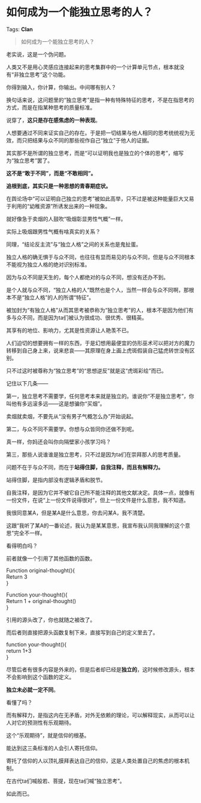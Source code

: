 # 如何成为一个能独立思考的人？

Tags: **Clan**

> 如何成为一个能独立思考的人？

老实说，这是一个伪问题。

人类又不是用心灵感应连接起来的思考集群中的一个计算单元节点，根本就没有“非独立思考”这个功能。

你得到输入，你计算，你输出。中间哪有别人？

换句话来说，这问题里的“独立思考”是指一种有特殊特征的思考，不是在指思考的方式，而是在指某种思考的质量标准。

说穿了，**这只是存在感焦虑的一种表现**。

人想要通过不同来证实自己的存在。于是把一切结果与他人相同的思考统统视为无效，而只把结果与众不同的那些视作自己“独立”于他人的证据。

其实那不是所谓的独立思考，而是“可以证明我也是独立的个体的思考”，缩写为“独立思考”罢了。

**这不是“敢于不同”，而是“不敢相同”。**

**追根到底，其实只是一种思想的青春期症状。**

在舆论场中“可以证明自己独立的思考”被如此高举，只不过是被这种能量巨大又易于利用的“幼稚资源”所诱发出来的一种现象。

就好像急于卖烟的人鼓吹“吸烟彰显男性气概”一样。

实际上吸烟跟男性气概有啥真实的关系？

同理，“结论反主流”与“独立人格”之间的关系也是鬼扯蛋。

独立人格的确无惧于与众不同，也往往有显而易见的与众不同，但是与众不同根本不能视为独立人格的绝对识别标准。

因为与众不同是天生的，每个人都绝对的与众不同，想没有还办不到。

是个人就与众不同，“独立人格的人”既然也是个人，当然一样会与众不同啊，那根本不是“独立人格”的人的所谓“特征”。

被加封为“有独立人格”从而其思考被恭称为“独立思考”的人，根本不是因为他们有多与众不同，而是因为ta们被认为很成功、很优秀、很精英。

其享有的地位、影响力，尤其是性资源让人艳羡不已。

人们迫切的想要拥有一样的东西，于是幻想用最便宜的仿形巫术可以把对方的魔力转移到自己身上来，说来悲哀——其原理在身上画上虎斑假装自己猛虎转世没有区别。

只不过这时被尊称为“独立思考”的“思想逆反”就是这“虎斑彩绘”而已。

记住以下几条——

第一，独立思考不需要学，任何思考本来就是独立的。谁说你“不是独立思考”，你叫他有多远滚多远——这是想骗你“买烟”。

卖烟就卖烟，不要先从“没有男子气概怎么办”开始说起。

第二，与众不同不需要学。你想与众皆同你还做不到呢。

真一样，你妈还会叫你向隔壁家小孩学习吗？

第三，那些人说谁谁是独立思考，只不过是因为ta们在崇拜那人的思考质量。

问题不在于与众不同，而在于**站得住脚，自我注释，而且有解释力。**

站得住脚，是指内部没有逻辑矛盾和脱节。

自我注释，是因为它并不被它自己所不能注释的其他文献决定。具体一点，就像有一份文件，在说“上一份文件说得很对”，但上一份文件是什么意思，我不知道。

我很同意某A，但是某A是什么意思，你去问某A，我不清楚。

这跟“我听了某A的一番论述，我认为是某某意思，我宣布我认同我理解的这个意思”完全不一样。

看得明白吗？

前者就像一个引用了其他函数的函数。

Function original-thought(){  
Return 3  
}

Function your-thought(){  
Return 1 + original-thought()  
}

引用的源头改了，你也就随之被改了。

而后者则直接把源头函数复制下来，直接写到自己的定义里去了。

function your-thought(){  
return 1+3  
}

尽管后者有很多内容是外来的，但是后者却已经是**独立的**，这时候修改源头，根本不会影响到这个函数的定义。

**独立未必就一定不同**。

看懂了吗？

而有解释力，是指这内在无矛盾，对外无依赖的理论，可以解释现实，从而可以让人对它的预测性有乐观期待。

这个“乐观期待”，就是信仰的根基。

能达到这三条标准的人会引人寄托信仰。

寄托了信仰的人以顶礼膜拜表达自己的信仰，这是人类处置自己的焦虑的根本机制。

在古代ta们喊般若、菩提，现在ta们喊“独立思考”。

如此而已。



